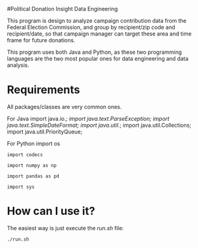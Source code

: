 #Political Donation Insight Data Engineering

This program is design to analyze campaign contribution data from the Federal Election Commission, and group by recipient/zip code and recipient/date, so that campaign manager can target these area and time frame for future donations.

This program uses both Java and Python, as these two programming languages are the two most popular ones for data engineering and data analysis. 



# Requirements
All packages/classes are very common ones.

For Java
    import java.io.*;
    import java.text.ParseException;
    import java.text.SimpleDateFormat;
    import java.util.*;
    import java.util.Collections;
    import java.util.PriorityQueue;
	
For Python
    import os
    
    import codecs
    
    import numpy as np
    
    import pandas as pd
    
    import sys
	
# How can I use it?

The easiest way is just execute the *run.sh* file:

	./run.sh
